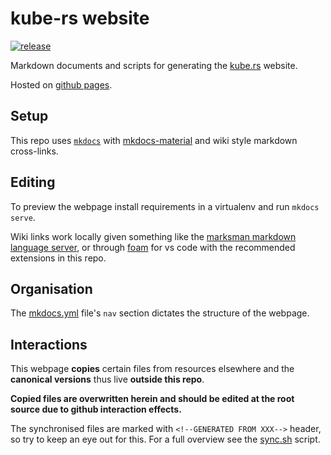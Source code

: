 # kube-rs website
[![release](https://github.com/kube-rs/website/actions/workflows/release.yml/badge.svg)](https://github.com/kube-rs/website/actions/workflows/release.yml)

Markdown documents and scripts for generating the [kube.rs](https://kube.rs) website.

Hosted on [github pages](https://kube-rs.github.io/website).

## Setup

This repo uses [`mkdocs`](https://www.mkdocs.org/) with [mkdocs-material](https://squidfunk.github.io/mkdocs-material/) and wiki style markdown cross-links.

## Editing
To preview the webpage install requirements in a virtualenv and run `mkdocs serve`.

Wiki links work locally given something like the [marksman markdown language server](https://github.com/artempyanykh/marksman), or through [foam](https://foambubble.github.io/foam/) for vs code with the recommended extensions in this repo.

## Organisation

The [mkdocs.yml](./mkdocs.yml) file's `nav` section dictates the structure of the webpage.

## Interactions

This webpage **copies** certain files from resources elsewhere and the **canonical versions** thus live **outside this repo**.

**Copied files are overwritten herein and should be edited at the root source due to github interaction effects.**

The synchronised files are marked with `<!--GENERATED FROM XXX-->` header, so try to keep an eye out for this.
For a full overview see the [sync.sh](https://github.com/kube-rs/website/blob/main/sync.sh) script.
